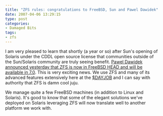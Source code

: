 ```yaml
---
title: "ZFS rules: congratulations to FreeBSD, Sun and Pawel Dawidek"
date: 2007-04-06 13:29:15
type: post
categories:
- Damaged Bits
tags:
- zfs
---
```


<p>I am very pleased to learn that shortly (a year or so) after Sun's opening of Solaris under the CDDL open source license that communities outside of the Sun/Solaris community are truly seeing benefit.  <a href="http://docs.freebsd.org/cgi/getmsg.cgi?fetch=53604+0+current/freebsd-fs">Pawel Dawidek announced yesterday that ZFS is now in FreeBSD HEAD and will be available in 7.0</a>.  This is very exciting news.  We use ZFS and many of its advanced features extensively here at the <a href="http://omniti.com/">$DAYJOB</a> and I can say with authority that ZFS is damn cool juju.</p>  <p>We manage quite a few FreeBSD machines (in addition to Linux and Solaris).  It's good to know that some of the elegant solutions we've deployed on Solaris leveraging ZFS will now translate well to another platform we work with.</p>
